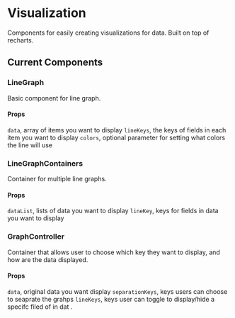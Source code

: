 # Visualization
Components for easily creating visualizations for data.
Built on top of recharts.

## Current Components

### LineGraph
Basic component for line graph.

#### Props
`data`, array of items you want to display
`lineKeys`, the keys of fields in each item you want to display
`colors`, optional parameter for setting what colors the line will use

### LineGraphContainers
Container for multiple line graphs.

#### Props
`dataList`, lists of data you want to display
`lineKey`, keys for fields in data you want to display

### GraphController
Container that allows user to choose which key they want to display, and how are the data displayed.

#### Props
`data`, original data you want display
`separationKeys`, keys users can choose to seaprate the grahps
`lineKeys`, keys user can toggle to display/hide a specifc filed of in dat .

